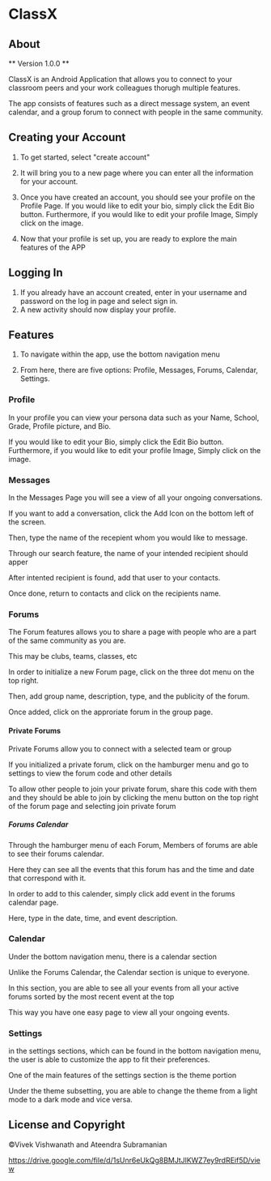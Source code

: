 # ClassX

## About

** Version 1.0.0 **

ClassX is an Android Application that allows you to connect to your classroom peers and your work colleagues thorugh multiple features.

The app consists of features such as a direct message system, an event calendar, and a group forum to connect with people in the same community.

## Creating your Account

1. To get started, select "create account"
2. It will bring you to a new page where you can enter all the information for your account.

3. Once you have created an account, you should see your profile on the Profile Page. If you would like to edit your bio, simply click the Edit Bio button.
Furthermore, if you would like to edit your profile Image, Simply click on the image.
4. Now that your profile is set up, you are ready to explore the main features of the APP

## Logging In

1. If you already have an account created, enter in your username and password on the log in page and select sign in.
2. A new activity should now display your profile.

## Features

1. To navigate within the app, use the bottom navigation menu

2. From here, there are five options: Profile, Messages, Forums, Calendar, Settings.

### Profile

In your profile you can view your persona data such as your Name, School, Grade, Profile picture, and Bio.

If you would like to edit your Bio, simply click the Edit Bio button.
Furthermore, if you would like to edit your profile Image, Simply click on the image.

### Messages

In the Messages Page you will see a view of all your ongoing conversations.

If you want to add a conversation, click the Add Icon on the bottom left of the screen.

Then, type the name of the recepient whom you would like to message. 

Through our search feature, the name of your intended recipient should apper

After intented recipient is found, add that user to your contacts.

Once done, return to contacts and click on the recipients name.


### Forums

The Forum features allows you to share a page with people who are a part of the same community as you are.

This may be clubs, teams, classes, etc

In order to initialize a new Forum page, click on the three dot menu on the top right.

Then, add group name, description, type, and the publicity of the forum.

Once added, click on the approriate forum in the group page.



#### Private Forums

Private Forums allow you to connect with a selected team or group

If  you initialized a private forum, click on the hamburger menu and go to settings to view the forum code and other details

To allow other people to join your private forum, share this code with them and they should be able to join by clicking the menu button on the top right of the forum page and selecting join private forum


##### Forums Calendar

Through the hamburger menu of each Forum, Members of forums are able to see their forums calendar. 

Here they can see all the events that this forum has and the time and date that correspond with it.

In order to add to this calender, simply click add event in the forums calendar page.

Here, type in the date, time, and event description.


### Calendar

Under the bottom navigation menu, there is a calendar section

Unlike the Forums Calendar, the Calendar section is unique to everyone.

In this section, you are able to see all your events from all your active forums sorted by the most recent event at the top

This way you have one easy page to view all your ongoing events.


### Settings

in the settings sections, which can be found in the bottom navigation menu, the user is able to customize the app to fit their preferences.

One of the main features of the settings section is the theme portion

Under the theme subsetting, you are able to change the theme from a light mode to a dark mode and vice versa.










## License and Copyright
©Vivek Vishwanath and Ateendra Subramanian

https://drive.google.com/file/d/1sUnr6eUkQg8BMJtJlKWZ7ey9rdREif5D/view
